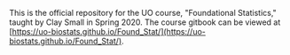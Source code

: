 This is the official repository for the UO course, "Foundational Statistics," taught by Clay Small in Spring 2020.
The course gitbook can be viewed at [https://uo-biostats.github.io/Found_Stat/](https://uo-biostats.github.io/Found_Stat/).
